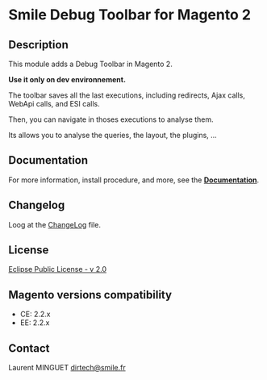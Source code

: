 # Smile Debug Toolbar for Magento 2

## Description

This module adds a Debug Toolbar in Magento 2.

**Use it only on dev environnement.**

The toolbar saves all the last executions, including redirects, Ajax calls, WebApi calls, and ESI calls.

Then, you can navigate in thoses executions to analyse them.

Its allows you to analyse the queries, the layout, the plugins, ...

## Documentation

For more information, install procedure, and more, see the [**Documentation**](doc/README.md). 

## Changelog

Loog at the [ChangeLog](CHANGELOG.md) file. 

## License

[Eclipse Public License - v 2.0](LICENSE.md)

## Magento versions compatibility

 * CE: 2.2.x
 * EE: 2.2.x

## Contact

Laurent MINGUET <dirtech@smile.fr>
